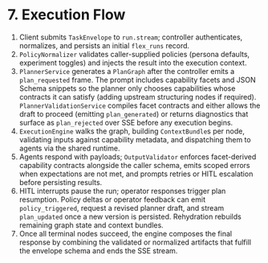 # 7. Execution Flow
1. Client submits `TaskEnvelope` to `run.stream`; controller authenticates, normalizes, and persists an initial `flex_runs` record.
2. `PolicyNormalizer` validates caller-supplied policies (persona defaults, experiment toggles) and injects the result into the execution context.
3. `PlannerService` generates a `PlanGraph` after the controller emits a `plan_requested` frame. The prompt includes capability facets and JSON Schema snippets so the planner only chooses capabilities whose contracts it can satisfy (adding upstream structuring nodes if required). `PlannerValidationService` compiles facet contracts and either allows the draft to proceed (emitting `plan_generated`) or returns diagnostics that surface as `plan_rejected` over SSE before any execution begins.
4. `ExecutionEngine` walks the graph, building `ContextBundle`s per node, validating inputs against capability metadata, and dispatching them to agents via the shared runtime.
5. Agents respond with payloads; `OutputValidator` enforces facet-derived capability contracts alongside the caller schema, emits scoped errors when expectations are not met, and prompts retries or HITL escalation before persisting results.
6. HITL interrupts pause the run; operator responses trigger plan resumption. Policy deltas or operator feedback can emit `policy_triggered`, request a revised planner draft, and stream `plan_updated` once a new version is persisted. Rehydration rebuilds remaining graph state and context bundles.
7. Once all terminal nodes succeed, the engine composes the final response by combining the validated or normalized artifacts that fulfill the envelope schema and ends the SSE stream.
